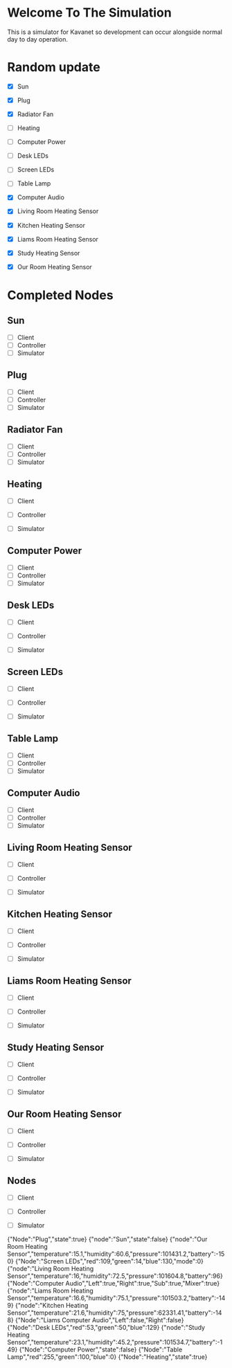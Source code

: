 # Welcome To The Simulation

This is a simulator for Kavanet so development can occur alongside normal day to day operation.


# Random update
- [x] Sun
- [x] Plug
- [x] Radiator Fan
- [ ] Heating
- [ ] Computer Power

- [ ] Desk LEDs
- [ ] Screen LEDs
- [ ] Table Lamp

- [x] Computer Audio

- [x] Living Room Heating Sensor
- [x] Kitchen Heating Sensor
- [x] Liams Room Heating Sensor
- [x] Study Heating Sensor
- [x] Our Room Heating Sensor





# Completed Nodes
## Sun
- [ ] Client
- [ ] Controller
- [ ] Simulator

## Plug
- [ ] Client
- [ ] Controller
- [ ] Simulator

## Radiator Fan
- [ ] Client
- [ ] Controller
- [ ] Simulator

## Heating
- [ ] Client
- [ ] Controller
- [ ] Simulator


## Computer Power
- [ ] Client
- [ ] Controller
- [ ] Simulator

## Desk LEDs
- [ ] Client
- [ ] Controller
- [ ] Simulator


## Screen LEDs
- [ ] Client
- [ ] Controller
- [ ] Simulator


## Table Lamp
- [ ] Client
- [ ] Controller
- [ ] Simulator

## Computer Audio
- [ ] Client
- [ ] Controller
- [ ] Simulator

## Living Room Heating Sensor
- [ ] Client
- [ ] Controller
- [ ] Simulator


## Kitchen Heating Sensor
- [ ] Client
- [ ] Controller
- [ ] Simulator


## Liams Room Heating Sensor
- [ ] Client
- [ ] Controller
- [ ] Simulator


## Study Heating Sensor
- [ ] Client
- [ ] Controller
- [ ] Simulator


## Our Room Heating Sensor
- [ ] Client
- [ ] Controller
- [ ] Simulator



##  Nodes
- [ ] Client
- [ ] Controller
- [ ] Simulator


{"Node":"Plug","state":true}
{"node":"Sun","state":false}
{"node":"Our Room Heating Sensor","temperature":15.1,"humidity":60.6,"pressure":101431.2,"battery":-150}
{"Node":"Screen LEDs","red":109,"green":14,"blue":130,"mode":0}
{"node":"Living Room Heating Sensor","temperature":16,"humidity":72.5,"pressure":101604.8,"battery":96}
{"Node":"Computer Audio","Left":true,"Right":true,"Sub":true,"Mixer":true}
{"node":"Liams Room Heating Sensor","temperature":16.6,"humidity":75.1,"pressure":101503.2,"battery":-149}
{"node":"Kitchen Heating Sensor","temperature":21.6,"humidity":75,"pressure":62331.41,"battery":-148}
{"Node":"Liams Computer Audio","Left":false,"Right":false}
{"Node":"Desk LEDs","red":53,"green":50,"blue":129}
{"node":"Study Heating Sensor","temperature":23.1,"humidity":45.2,"pressure":101534.7,"battery":-149}
{"Node":"Computer Power","state":false}
{"Node":"Table Lamp","red":255,"green":100,"blue":0}
{"Node":"Heating","state":true}




